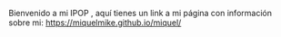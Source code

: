 Bienvenido a mi IPOP , aquí tienes un link a mi página con información sobre mi: https://miquelmike.github.io/miquel/

